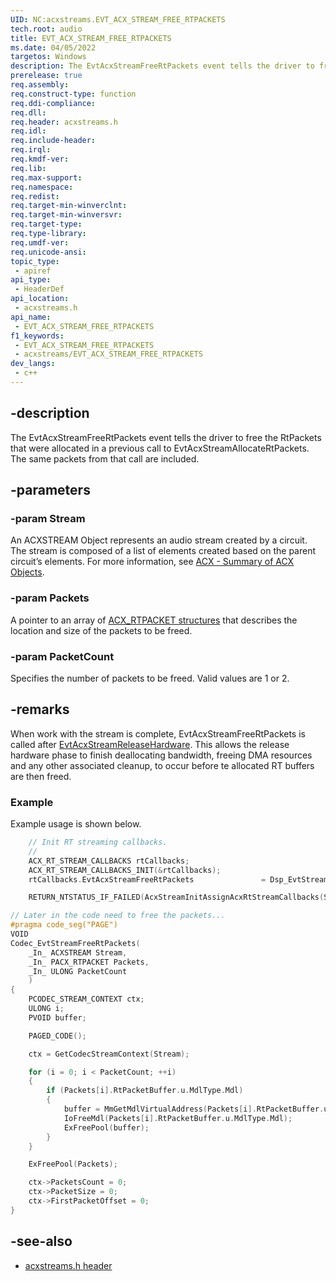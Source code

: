 ```yaml
---
UID: NC:acxstreams.EVT_ACX_STREAM_FREE_RTPACKETS
tech.root: audio
title: EVT_ACX_STREAM_FREE_RTPACKETS
ms.date: 04/05/2022
targetos: Windows
description: The EvtAcxStreamFreeRtPackets event tells the driver to free the RtPackets that were allocated in a previous call to EvtAcxStreamAllocateRtPackets.
prerelease: true
req.assembly: 
req.construct-type: function
req.ddi-compliance: 
req.dll: 
req.header: acxstreams.h
req.idl: 
req.include-header: 
req.irql: 
req.kmdf-ver: 
req.lib: 
req.max-support: 
req.namespace: 
req.redist: 
req.target-min-winverclnt: 
req.target-min-winversvr: 
req.target-type: 
req.type-library: 
req.umdf-ver: 
req.unicode-ansi: 
topic_type:
 - apiref
api_type:
 - HeaderDef
api_location:
 - acxstreams.h
api_name:
 - EVT_ACX_STREAM_FREE_RTPACKETS
f1_keywords:
 - EVT_ACX_STREAM_FREE_RTPACKETS
 - acxstreams/EVT_ACX_STREAM_FREE_RTPACKETS
dev_langs:
 - c++
---
```


## -description

The EvtAcxStreamFreeRtPackets event tells the driver to free the RtPackets that were allocated in a previous call to EvtAcxStreamAllocateRtPackets. The same packets from that call are included. 

## -parameters

### -param Stream

An ACXSTREAM Object represents an audio stream created by a circuit. The stream is composed of a list of elements created based on the parent circuit’s elements. For more information, see [ACX - Summary of ACX Objects](/windows-hardware/drivers/audio/acx-summary-of-objects).

### -param Packets

A pointer to an array of [ACX_RTPACKET structures](ns-acxstreams-acx_rtpacket.md) that describes the location and size of the packets to be freed.

### -param PacketCount

Specifies the number of packets to be freed. Valid values are 1 or 2.

## -remarks

When work with the stream is complete, EvtAcxStreamFreeRtPackets is called after [EvtAcxStreamReleaseHardware](nc-acxstreams-evt_acx_stream_release_hardware.md). This allows the release hardware phase to finish deallocating bandwidth, freeing DMA resources and any other associated cleanup, to occur before te allocated RT buffers are then freed.

### Example

Example usage is shown below.

```cpp
    // Init RT streaming callbacks.
    //
    ACX_RT_STREAM_CALLBACKS rtCallbacks;
    ACX_RT_STREAM_CALLBACKS_INIT(&rtCallbacks);
    rtCallbacks.EvtAcxStreamFreeRtPackets               = Dsp_EvtStreamFreeRtPackets;

    RETURN_NTSTATUS_IF_FAILED(AcxStreamInitAssignAcxRtStreamCallbacks(StreamInit, &rtCallbacks));

// Later in the code need to free the packets...
#pragma code_seg("PAGE")
VOID
Codec_EvtStreamFreeRtPackets(
    _In_ ACXSTREAM Stream,
    _In_ PACX_RTPACKET Packets,
    _In_ ULONG PacketCount
    )
{
    PCODEC_STREAM_CONTEXT ctx;
    ULONG i;
    PVOID buffer;

    PAGED_CODE();

    ctx = GetCodecStreamContext(Stream);

    for (i = 0; i < PacketCount; ++i)
    {
        if (Packets[i].RtPacketBuffer.u.MdlType.Mdl)
        {
            buffer = MmGetMdlVirtualAddress(Packets[i].RtPacketBuffer.u.MdlType.Mdl);
            IoFreeMdl(Packets[i].RtPacketBuffer.u.MdlType.Mdl);
            ExFreePool(buffer);
        }
    }

    ExFreePool(Packets);

    ctx->PacketsCount = 0;
    ctx->PacketSize = 0;
    ctx->FirstPacketOffset = 0;
}
```

## -see-also

- [acxstreams.h header](index.md)

